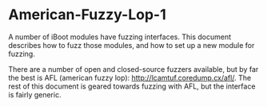 # American-Fuzzy-Lop-1
A number of iBoot modules have fuzzing interfaces. This document describes
how to fuzz those modules, and how to set up a new module for fuzzing.

There are a number of open and closed-source fuzzers available, but by far
the best is AFL (american fuzzy lop): <http://lcamtuf.coredump.cx/afl/>.
The rest of this document is geared towards fuzzing with AFL, but the
interface is fairly generic.

